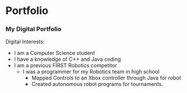 # Portfolio
### My Digital Portfolio

Digital Interests:
* I am a Computer Science student
* I have a knowledge of C++ and Java coding
* I am a previous FIRST Robotics competitor
  * I was a programmer for my Robotics team in high school
    * Mapped Controls to an Xbox controller through Java for robot
    * Created autonomous robot programs for tournaments.
